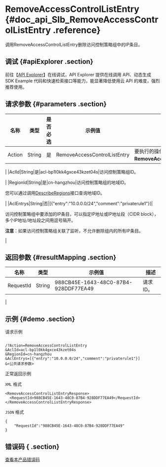 # RemoveAccessControlListEntry {#doc_api_Slb_RemoveAccessControlListEntry .reference}

调用RemoveAccessControlListEntry删除访问控制策略组中的IP条目。

## 调试 {#apiExplorer .section}

前往【[API Explorer](https://api.aliyun.com/#product=Slb&api=RemoveAccessControlListEntry)】在线调试，API Explorer 提供在线调用 API、动态生成 SDK Example 代码和快速检索接口等能力，能显著降低使用云 API 的难度，强烈推荐使用。

## 请求参数 {#parameters .section}

|名称|类型|是否必选|示例值|描述|
|--|--|----|---|--|
|Action|String|是|RemoveAccessControlListEntry|要执行的操作，取值：**RemoveAccessControlListEntry**。

 |
|AclId|String|是|acl-bp1l0kk4gxce43kzet04s|访问控制策略组ID。

 |
|RegionId|String|是|cn-hangzhou|访问控制策略组的地域ID。

 您可以通过调用[DescribeRegions](~~27584~~)接口查询地域ID。

 |
|AclEntrys|String|否|\[\{"entry":"10.0.0.0/24","comment":"privaterule1"\}\]| 

 访问控制策略组中要添加的IP条目，可以指定IP地址或IP地址段（CIDR block），多个IP地址/地址段之间用逗号隔开。

 **注意**：如果访问控制策略组关联了监听，不允许删除组内的所有IP条目。

 |

## 返回参数 {#resultMapping .section}

|名称|类型|示例值|描述|
|--|--|---|--|
|RequestId|String|988CB45E-1643-48C0-87B4-928DDF77EA49|请求ID。

 |

## 示例 {#demo .section}

请求示例

``` {#request_demo}

/?Action=RemoveAccessControlListEntry
&AclId=acl-bp1l0kk4gxce43kzet04s
&RegionId=cn-hangzhou
&AclEntrys=[{"entry":"10.0.0.0/24","comment":"privaterule1"}]
&<公共请求参数>

```

正常返回示例

`XML` 格式

``` {#xml_return_success_demo}
<RemoveAccessControlListEntryResponse>
  <RequestId>988CB45E-1643-48C0-87B4-928DDF77EA49</RequestId>
</RemoveAccessControlListEntryResponse>

```

`JSON` 格式

``` {#json_return_success_demo}
{
	"RequestId":"988CB45E-1643-48C0-87B4-928DDF77EA49"
}
```

## 错误码 { .section}

[查看本产品错误码](https://error-center.aliyun.com/status/product/Slb)

